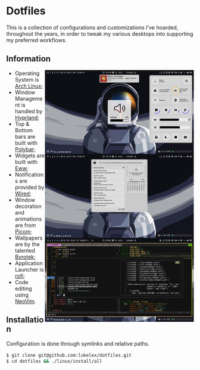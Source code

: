 # Dotfiles

This is a collection of configurations and customizations I've hoarded,
throughout the years, in order to tweak my various desktops into
supporting my preferred workflows.

## Information

<img src="preview.jpg" alt="Rice Showcase" align="right" width="400px">

* Operating System is [Arch Linux](https://archlinux.org/);
* Window Management is handled by [Hyprland](https://github.com/Airblader/i3);
* Top & Bottom bars are built with [Polybar](https://github.com/polybar/polybar);
* Widgets are built with [Eww](https://github.com/elkowar/eww);
* Notifications are provided by [Wired](https://github.com/Toqozz/wired-notify);
* Window decoration and animations are from [Picom](https://github.com/yshui/picom);
* Wallpapers are by the talented [Byrotek](https://www.patreon.com/byrotek);
* Application Launcher is [rofi](https://github.com/davatorium/rofi);
* Code editing using [NeoVim](https://neovim.io/).

## Installation

Configuration is done through symlinks and relative paths.

```sh
$ git clone git@github.com:lukelex/dotfiles.git
$ cd dotfiles && ./linux/install/all
```
